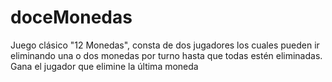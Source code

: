# doceMonedas
Juego clásico "12 Monedas", consta de dos jugadores los cuales pueden ir eliminando una o dos monedas por turno hasta que todas estén eliminadas. Gana el jugador que elimine la última moneda
